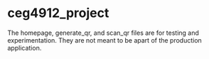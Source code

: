 # ceg4912_project

The homepage, generate_qr, and scan_qr files are for testing and experimentation.
They are not meant to be apart of the production application.
